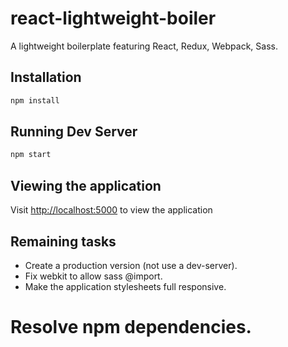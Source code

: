 # react-lightweight-boiler
A lightweight boilerplate featuring React, Redux, Webpack, Sass.

## Installation
```bash
npm install
```

## Running Dev Server
```bash
npm start
```
## Viewing the application
Visit [http://localhost:5000](http://localhost:5000) to view the application

## Remaining tasks
* Create a production version (not use a dev-server).
* Fix webkit to allow sass @import.
* Make the application stylesheets full responsive.
# Resolve npm dependencies.
